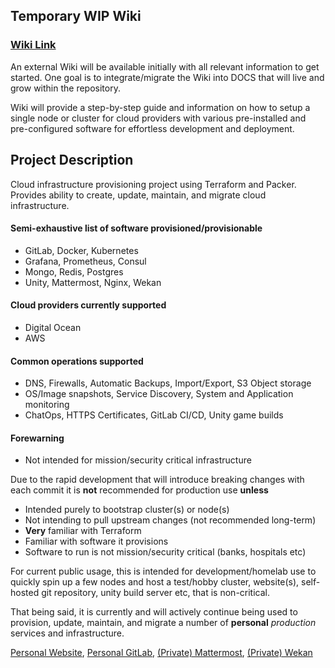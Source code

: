 ## Temporary WIP Wiki

### [Wiki Link](https://gitlab.codeopensrc.com/os/workbench/-/wikis/home)  

An external Wiki will be available initially with all relevant information to get started. One goal is to integrate/migrate the Wiki into DOCS that will live and grow within the repository.  

Wiki will provide a step-by-step guide and information on how to setup a single node or cluster for cloud providers with various pre-installed and pre-configured software for effortless development and deployment.  

## Project Description  
Cloud infrastructure provisioning project using Terraform and Packer.  
Provides ability to create, update, maintain, and migrate cloud infrastructure.  

#### Semi-exhaustive list of software provisioned/provisionable  
- GitLab, Docker, Kubernetes  
- Grafana, Prometheus, Consul  
- Mongo, Redis, Postgres  
- Unity, Mattermost, Nginx, Wekan  

#### Cloud providers currently supported  
- Digital Ocean  
- AWS  

#### Common operations supported  
- DNS, Firewalls, Automatic Backups, Import/Export, S3 Object storage  
- OS/Image snapshots, Service Discovery, System and Application monitoring  
- ChatOps, HTTPS Certificates, GitLab CI/CD, Unity game builds  

#### Forewarning
- Not intended for mission/security critical infrastructure  

Due to the rapid development that will introduce breaking changes with each commit it is **not** recommended for production use **unless**  

- Intended purely to bootstrap cluster(s) or node(s)  
- Not intending to pull upstream changes (not recommended long-term)  
- **Very** familiar with Terraform  
- Familiar with software it provisions  
- Software to run is not mission/security critical (banks, hospitals etc)  

For current public usage, this is intended for development/homelab use to quickly spin up a few nodes and host a test/hobby cluster, website(s), self-hosted git repository, unity build server etc, that is non-critical.  

That being said, it is currently and will actively continue being used to provision, update, maintain, and migrate a number of **personal** _production_ services and infrastructure.  

[Personal Website](https://www.codeopensrc.om), [Personal GitLab](https://gitlab.codeopensrc.com/explore?sort=latest_activity_desc), [(Private) Mattermost](https://chat.codeopensrc.com/), [(Private) Wekan](https://wekan.codeopensrc.com/)  

